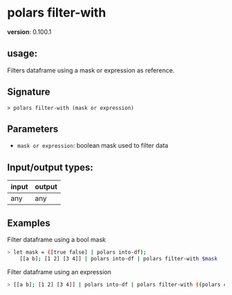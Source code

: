 # polars filter-with

**version**: 0.100.1

## **usage**:

Filters dataframe using a mask or expression as reference.

## Signature

`> polars filter-with (mask or expression)`

## Parameters

- `mask or expression`: boolean mask used to filter data

## Input/output types:

| input | output |
| ----- | ------ |
| any   | any    |

## Examples

Filter dataframe using a bool mask

```bash
> let mask = ([true false] | polars into-df);
    [[a b]; [1 2] [3 4]] | polars into-df | polars filter-with $mask
```

Filter dataframe using an expression

```bash
> [[a b]; [1 2] [3 4]] | polars into-df | polars filter-with ((polars col a) > 1)
```
